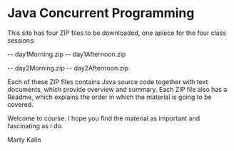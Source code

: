 # Java Concurrent Programming

This site has four ZIP files to be downloaded, one apiece for the four class sessions:

   -- day1Morning.zip
   -- day1Afternoon.zip

   -- day2Morning.zip
   -- day2Afternoon.zip

Each of these ZIP files contains Java source code together with text documents,
which provide overview and summary. Each ZIP file also has a Readme, which explains
the order in which the material is going to be covered.

Welcome to course. I hope you find the material as important and fascinating as I do.

Marty Kalin

